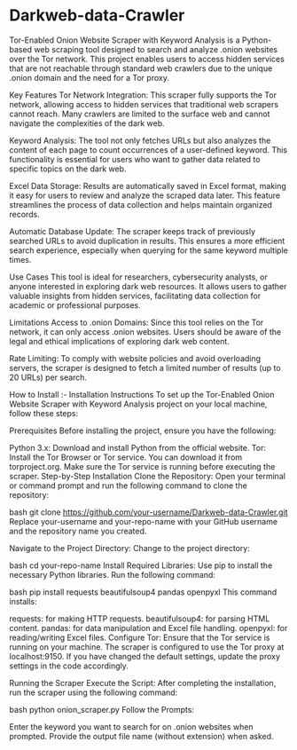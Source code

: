 # Darkweb-data-Crawler
Tor-Enabled Onion Website Scraper with Keyword Analysis is a Python-based web scraping tool designed to search and analyze .onion websites over the Tor network. This project enables users to access hidden services that are not reachable through standard web crawlers due to the unique .onion domain and the need for a Tor proxy.

Key Features
Tor Network Integration: This scraper fully supports the Tor network, allowing access to hidden services that traditional web scrapers cannot reach. Many crawlers are limited to the surface web and cannot navigate the complexities of the dark web.

Keyword Analysis: The tool not only fetches URLs but also analyzes the content of each page to count occurrences of a user-defined keyword. This functionality is essential for users who want to gather data related to specific topics on the dark web.

Excel Data Storage: Results are automatically saved in Excel format, making it easy for users to review and analyze the scraped data later. This feature streamlines the process of data collection and helps maintain organized records.

Automatic Database Update: The scraper keeps track of previously searched URLs to avoid duplication in results. This ensures a more efficient search experience, especially when querying for the same keyword multiple times.

Use Cases
This tool is ideal for researchers, cybersecurity analysts, or anyone interested in exploring dark web resources. It allows users to gather valuable insights from hidden services, facilitating data collection for academic or professional purposes.

Limitations
Access to .onion Domains: Since this tool relies on the Tor network, it can only access .onion websites. Users should be aware of the legal and ethical implications of exploring dark web content.

Rate Limiting: To comply with website policies and avoid overloading servers, the scraper is designed to fetch a limited number of results (up to 20 URLs) per search.

How to Install :-
Installation Instructions
To set up the Tor-Enabled Onion Website Scraper with Keyword Analysis project on your local machine, follow these steps:

Prerequisites
Before installing the project, ensure you have the following:

Python 3.x: Download and install Python from the official website.
Tor: Install the Tor Browser or Tor service. You can download it from torproject.org. Make sure the Tor service is running before executing the scraper.
Step-by-Step Installation
Clone the Repository: Open your terminal or command prompt and run the following command to clone the repository:

bash
git clone https://github.com/your-username/Darkweb-data-Crawler.git
Replace your-username and your-repo-name with your GitHub username and the repository name you created.

Navigate to the Project Directory: Change to the project directory:

bash
cd your-repo-name
Install Required Libraries: Use pip to install the necessary Python libraries. Run the following command:

bash
pip install requests beautifulsoup4 pandas openpyxl
This command installs:

requests: for making HTTP requests.
beautifulsoup4: for parsing HTML content.
pandas: for data manipulation and Excel file handling.
openpyxl: for reading/writing Excel files.
Configure Tor: Ensure that the Tor service is running on your machine. The scraper is configured to use the Tor proxy at localhost:9150. If you have changed the default settings, update the proxy settings in the code accordingly.

Running the Scraper
Execute the Script: After completing the installation, run the scraper using the following command:

bash
python onion_scraper.py
Follow the Prompts:

Enter the keyword you want to search for on .onion websites when prompted.
Provide the output file name (without extension) when asked.
